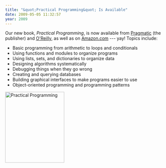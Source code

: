 ```yaml
---
title: "&quot;Practical Programming&quot; Is Available"
date: 2009-05-05 11:32:57
year: 2009
---
```

Our new book, <em>Practical Programming</em>, is now available from <a href="http://www.pragprog.com/titles/gwpy/practical-programming">Pragmatic</a> (the publisher) and <a href="http://oreilly.com/catalog/9781934356272/">O'Reilly</a>, as well as on <a href="http://www.amazon.com/Practical-Programming-Introduction-Computer-Science/dp/1934356271">Amazon.com</a> --- yay! Topics include:
<ul>
	<li>Basic programming from arithmetic to loops and conditionals</li>
	<li>Using functions and modules to organize programs</li>
	<li>Using lists, sets, and dictionaries to organize data</li>
	<li>Designing algorithms systematically</li>
	<li>Debugging things when they go wrong</li>
	<li>Creating and querying databases</li>
	<li>Building graphical interfaces to make programs easier to use</li>
	<li>Object-oriented programming and programming patterns</li>
</ul>
<a href="http://www.pragprog.com/titles/gwpy/practical-programming"><img title="Practical Programming" src="{{site.github.url}}/files/2009/05/gwpy.jpg" alt="Practical Programming" width="190" height="228" /></a>
